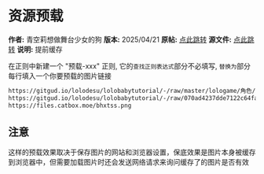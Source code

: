 # 资源预载

**作者:** 青空莉想做舞台少女的狗
**版本:** 2025/04/21
**原帖:** [点此跳转](https://discord.com/channels/1291925535324110879/1354791063935520898)
**源文件:** [点此跳转](https://gitgud.io/StageDog/tavern_resource/-/tree/main/酒馆助手/样式加载/源文件?ref_type=heads)
**说明:** 提前缓存

在正则中新建一个 "预载-xxx" 正则, 它的`查找正则表达式`部分不必填写, `替换为`部分每行填入一个你要预载的图片链接

```txt
https://gitgud.io/lolodesu/lolobabytutorial/-/raw/master/lologame/角色/水手服/猫爪生气.png?ref_type=heads&inline=false
https://gitgud.io/lolodesu/lolobabytutorial/-/raw/070ad4237dde7122c64facbd101fc89c9238a767/lologame/角色/水手服/猫爪生气.png?inline=false
https://files.catbox.moe/bhxtss.png
```

## 注意

这样的预载效果取决于保存图片的网站和浏览器设置，保底效果是图片本身被缓存到浏览器中，但需要加载图片时还会发送网络请求来询问缓存了的图片是否有效
